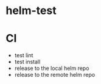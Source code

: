 # helm-test

# CI
- test lint
- test install
- release to the local helm repo
- release to the remote helm repo

